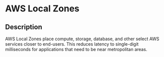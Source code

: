 # AWS Local Zones

## Description

AWS Local Zones place compute, storage, database, and other select AWS services closer to end-users. This reduces latency to single-digit milliseconds for applications that need to be near metropolitan areas.
